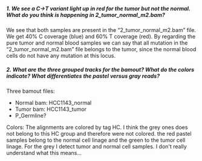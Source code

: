 ##### 1. We see a C→T variant light up in red for the tumor but not the normal. What do you think is happening in 2_tumor_normal_m2.bam?

We see that both samples are present in the “2_tumor_normal_m2.bam” file. We get 40% C coverage (blue) and 60% T coverage (red). By regarding the pure tumor and normal blood samples we can say that all mutation in the “2_tumor_normal_m2.bam” file belongs to the tumor, since the normal blood cells do not have any mutation at this locus. 

##### 2. What are the three grouped tracks for the bamout? What do the colors indicate? What differentiates the pastel versus gray reads?

Three bamout files:
- Normal bam: HCC1143_normal
-	Tumor bam: HCC1143_tumor
- P_Germline?

Colors: The alignments are colored by tag HC. I think the grey ones does not belong to this HC group and therefore were not colored. 
the red pastel samples belong to the normal cell linage and the green to the tumor cell linage.
For the grey I detect tumor and normal cell samples. I don't really understand what this means...

